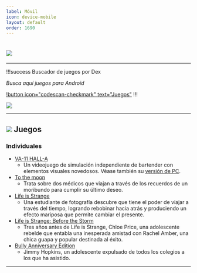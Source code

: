 ```yaml
---
label: Móvil
icon: device-mobile
layout: default
order: 1690
---
```


# ![](https://i.postimg.cc/Dz89tT8y/movil.png)

---


!!!success Buscador de juegos por Dex

*Busca aquí juegos para Android*

[!button icon="codescan-checkmark" text="Juegos"](https://cse.google.com/cse?cx=660831ba151944e87)
!!!

![](https://i.postimg.cc/J0GrQ4FN/JUEGOSJUEGOS.png)


---


## ![](https://i.postimg.cc/fyHqs50r/Proyecto-nuevo-2.png) Juegos


### **Individuales**


- [VA-11 HALL-A](https://www.mediafire.com/download/m0h0pmmolh5iun4) 
    - Un videojuego de simulación independiente de bartender con elementos visuales novedosos. Véase también su [versión de PC](https://lcdh.tech/escritorio/e-juegos/#individuales).
- [To the moon](https://www.mediafire.com/file/3lit8u9uw1278yl/To_the_moon.zip/file) 
    - Trata sobre dos médicos que viajan a través de los recuerdos de un moribundo para cumplir su último deseo.
- [Life is Strange](https://www.mediafire.com/file/b4eha3bnbb2m1xm/Life_Is_Strange_%28Android_Full%29.zip/file) 
    - Una estudiante de fotografía descubre que tiene el poder de viajar a través del tiempo, logrando rebobinar hacia atrás y produciendo un efecto mariposa que permite cambiar el presente.
- [Life is Strange: Before the Storm](https://www.mediafire.com/file/g3xpy66t2bl8n4j/Life_Is_Strange_Before_The_Storm_%28Android_Full%29.zip/file) 
    - Tres años antes de Life is Strange, Chloe Price, una adolescente rebelde que entabla una inesperada amistad con Rachel Amber, una chica guapa y popular destinada al éxito.
- [Bully Anniversary Edition](https://www.mediafire.com/file/0j2hmyq7hgb2uqn/Bully_Anniversary_Edition_2022.zip/file) 
    - Jimmy Hopkins, un adolescente expulsado de todos los colegios a los que ha asistido.


---
